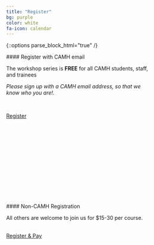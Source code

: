 ```yaml
---
title: "Register"
bg: purple
color: white 
fa-icon: calendar
---
```


{::options parse_block_html="true" /}

<div class="card" style="min-height: 400px;width: 400px;">
<div class="card-title" markdown="1">
#### Register with CAMH email
</div>
<div class="card-body" markdown="1">

The workshop series is **FREE** for all CAMH students, staff, and trainees 

_Please sign up with a CAMH email address, so that we know who you are!._ 

<br>

<a href="https://www.eventbrite.ca/e/scientific-computing-fundamentals-for-camh-researchers-may-2017-tickets-33593988524" class="button">Register</a>

</div>
<div class="card-footer"></div>
</div>

<div class="card" style="min-height: 400px;width: 400px;">
<div class="card-title" markdown="1">
#### Non-CAMH Registration
</div>
<div class="card-body" markdown="1">

All others are welcome to join us for $15-30 per course. 
<br>
<br>

<a href="https://www.eventbrite.ca/e/scientific-computing-fundamentals-may-2017-tickets-33599080755" class="button">Register & Pay</a>

</div>
<div class="card-footer"></div>
</div>



